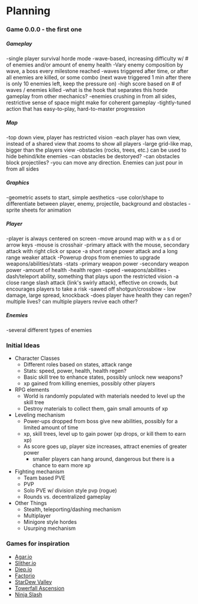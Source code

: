 # Planning


### Game 0.0.0 - the first one

##### Gameplay
-single player survival horde mode
-wave-based, increasing difficulty w/ # of enemies and/or amount of enemy health
  -Vary enemy composition by wave, a boss every milestone reached
  -waves triggered after time, or after all enemies are killed, or some combo (next wave triggered 1 min after there is only 10 enemies left, keep the pressure on)
-high score based on # of waves / enemies killed
-what is the hook that separates this horde gameplay from other mechanics?
-enemies crushing in from all sides, restrictive sense of space might make for coherent gameplay
-tightly-tuned action that has easy-to-play, hard-to-master progression

##### Map
-top down view, player has restricted vision
-each player has own view, instead of a shared view that zooms to show all players
-large grid-like map, bigger than the players view
-obstacles (rocks, trees, etc.) can be used to hide behind/kite enemies
  -can obstacles be destoryed?
  -can obstacles block projectiles?
-you can move any direction.  Enemies can just pour in from all sides

##### Graphics
-geometric assets to start, simple aesthetics
-use color/shape to differentiate between player, enemy, projectile, background and obstacles
-sprite sheets for animation

##### Player
-player is always centered on screen
  -move around map with w a s d or arrow keys
  -mouse is crosshair
  -primary attack with the mouse, secondary attack with right click or space
-a short range power attack and a long range weaker attack
-Powerup drops from enemies to upgrade weapons/abilities/stats
-stats
  -primary weapon power
  -secondary weapon power
  -amount of health
  -health regen
  -speed
-weapons/abilities
  -dash/teleport ability, something that plays upon the restricted vision
  -a close range slash attack (link's swirly attack), effective on crowds, but encourages players to take a risk
  -sawed off shotgun/crossbow - low damage, large spread, knockback
-does player have health they can regen?  multiple lives?  can multiple players revive each other?

##### Enemies
-several different types of enemies


### Initial Ideas

- Character Classes
  - Different roles based on states, attack range
  - Stats: speed, power, health, health regen?
  - Basic skill tree to enhance states, possibly unlock new weapons?
  - xp gained from killing enemies, possibly other players
- RPG elements
  - World is randomly populated with materials needed to level up the skill tree
  - Destroy materials to collect them, gain small amounts of xp
- Leveling mechanism
  - Power-ups dropped from boss give new abilities, possibly for a limited amount of time
  - xp, skill trees, level up to gain power (xp drops, or kill them to earn xp)
  - As score goes up, player size increases, attract enemies of greater power
  	- smaller players can hang around, dangerous but there is a chance to earn  more xp
- Fighting mechanism
  - Team based PVE
  - PVP
  - Solo PVE w/ division style pvp (rogue)
  - Rounds vs. decentralized gameplay
- Other Things
  - Stealth, teleporting/dashing mechanism
  - Multiplayer
  - Minigore style hordes
  - Usurping mechanism


### Games for inspiration

- [Agar.io](https://agar.io/)
- [Slither.io](http://slither.io/)
- [Diep.io](http://diep.io/)
- [Factorio](https://www.factorio.com/)
- [StarDew Valley](http://stardewvalley.net/)
- [Towerfall Ascension](http://www.towerfall-game.com/)
- [Ninja Slash](http://www.kongregate.com/games/doopop/ninja-slash)